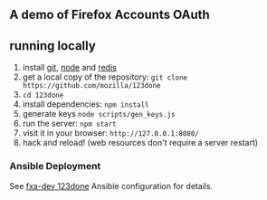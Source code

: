 ## A demo of Firefox Accounts OAuth

## running locally

1. install [git], [node] and [redis]
1. get a local copy of the repository: `git clone https://github.com/mozilla/123done`
1. `cd 123done`
1. install dependencies: `npm install`
1. generate keys `node scripts/gen_keys.js`
1. run the server: `npm start`
1. visit it in your browser: `http://127.0.0.1:8080/`
1. hack and reload! (web resources don't require a server restart)

[git]: http://git-scm.org
[node]: http://nodejs.org
[redis]: http://redis.io

### Ansible Deployment

See [fxa-dev 123done](https://github.com/mozilla/fxa-dev/tree/master/roles/rp) Ansible configuration for details.
